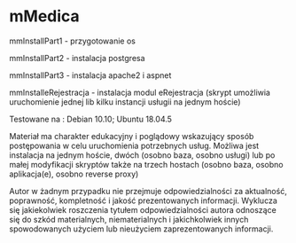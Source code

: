 # mMedica

mmInstallPart1 - przygotowanie os

mmInstallPart2 - instalacja postgresa

mmInstallPart3 - instalacja apache2 i aspnet

mmInstalleRejestracja - instalacja modul eRejestracja (skrypt umożliwia uruchomienie jednej lib kilku instancji usługii na jednym hoście)

Testowane na : Debian 10.10; Ubuntu 18.04.5

Materiał ma charakter edukacyjny i poglądowy wskazujący sposób postępowania w celu uruchomienia potrzebnych usług. Możliwa jest instalacja na jednym hoście, dwóch (osobno baza, osobno usługi) lub po małej modyfikacji skryptów także na trzech hostach (osobno baza, osobno aplikacja(e), osobno reverse proxy) 

Autor w żadnym przypadku nie przejmuje odpowiedzialności za aktualność, poprawność, kompletność i jakość prezentowanych informacji. Wyklucza się jakiekolwiek roszczenia tytułem odpowiedzialności autora odnoszące się do szkód materialnych, niematerialnych i jakichkolwiek innych spowodowanych użyciem lub nieużyciem zaprezentowanych informacji.
